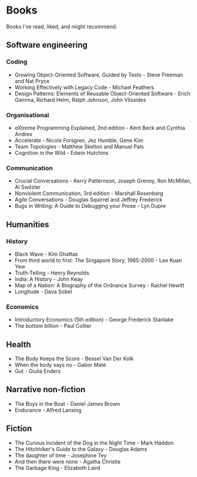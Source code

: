 # Books

Books I've read, liked, and might recommend.

## Software engineering

### Coding

- Growing Object-Oriented Software, Guided by Tests - Steve Freeman and Nat Pryce
- Working Effectively with Legacy Code - Michael Feathers
- Design Patterns: Elements of Reusable Object-Oriented Software - Erich Gamma, Richard Helm, Ralph Johnson, John Vlissides

### Organisational

- eXtreme Programming Explained, 2nd edition - Kent Beck and Cynthia Andres
- Accelerate - Nicole Forsgren, Jez Humble, Gene Kim
- Team Topologies - Matthew Skelton and Manuel Pais
- Cognition in the Wild - Edwin Hutchins

### Communication

- Crucial Conversations - Kerry Patternson, Joseph Grenny, Ron McMillan, Al Switzler
- Nonviolent Communication, 3rd edition - Marshall Rosenberg
- Agile Conversations - Douglas Squirrel and Jeffrey Frederick
- Bugs in Writing: A Guide to Debugging your Prose - Lyn Dupre

## Humanities

### History

- Black Wave - Kim Ghattas
- From third world to first: The Singapore Story, 1965-2000 - Lee Kuan Yew
- Truth-Telling - Henry Reynolds
- India: A History - John Keay
- Map of a Nation: A Biography of the Ordnance Survey - Rachel Hewitt
- Longitude - Dava Sobel

### Economics

- Introductory Economics (5th edition) - George Frederick Stanlake
- The bottom billion - Paul Collier

## Health

- The Body Keeps the Score - Bessel Van Der Kolk
- When the body says no - Gabor Maté
- Gut - Giulia Enders

## Narrative non-fiction

- The Boys in the Boat - Daniel James Brown
- Endurance - Alfred Lansing

## Fiction

- The Curious Incident of the Dog in the Night Time - Mark Haddon
- The Hitchhiker's Guide to the Galaxy - Douglas Adams
- The daughter of time - Josephine Tey
- And then there were none - Agatha Christie
- The Garbage King - Elizabeth Laird
